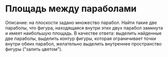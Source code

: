 # Площадь между параболами

Описание: на плоскости задано множество парабол. Найти такие две параболы, что фигура,
находящаяся внутри этих двух парабол замкнута и имеет наибольшую площадь.
В качестве ответа:
выделить найденные две параболы,
выделить контур фигуры, которая ограничивает точки внутри обеих парабол,
желательно выделить внутреннее пространство фигуры ("залить цветом").